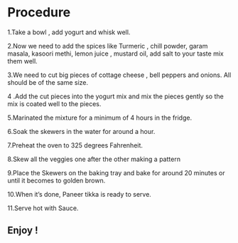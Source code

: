 # Procedure
1.Take a bowl , add yogurt and whisk well.

2.Now we need to add the spices like Turmeric , chill powder, garam masala, kasoori methi, lemon juice , mustard oil, add salt to your taste mix them well.

3.We need to cut big pieces of cottage cheese , bell peppers and onions. All should be of the same size.

4 .Add the cut pieces into the yogurt mix and mix the pieces gently so the mix is coated well to the pieces.

5.Marinated the mixture for a minimum of 4 hours in the fridge.

6.Soak the skewers in the water for around a hour.

7.Preheat the oven to 325 degrees Fahrenheit.

8.Skew all the veggies one after the other making a pattern 

9.Place the Skewers on the baking tray and bake for around 20 minutes or until it becomes to golden brown.

10.When it’s done, Paneer tikka is ready to serve.

11.Serve hot with Sauce.

## Enjoy !